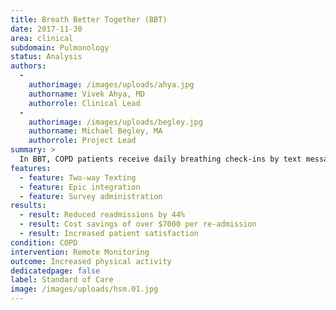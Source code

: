 ```yaml
---
title: Breath Better Together (BBT)
date: 2017-11-30
area: clinical
subdomain: Pulmonology
status: Analysis
authors:
  - 
    authorimage: /images/uploads/ahya.jpg
    authorname: Vivek Ahya, MD
    authorrole: Clinical Lead
  - 
    authorimage: /images/uploads/begley.jpg
    authorname: Michael Begley, MA
    authorrole: Project Lead
summary: >
  In BBT, COPD patients receive daily breathing check-ins by text message and escalations are sent to their care team through cureatr, email, and EPIC inbasket. The existing program will be rebuilt so that patients will automatically flow from 45 days of daily monitoring with escalations sent to their inpatient team to indefinite weekday monitoring with escalations sent to the nurse pool associated with their pulmonologist. There will also be a workflow for high risk patients to receive indefinite daily monitoring. A rebuild is underway to enhance the program. The rebuild will include non-adherence tracking, automated handling of readmissions, discharges, and deaths, and simplified daily check-in text language.  
features:
  - feature: Two-way Texting
  - feature: Epic integration
  - feature: Survey administration
results:
  - result: Reduced readmissions by 44%
  - result: Cost savings of over $7000 per re-admission
  - result: Increased patient satisfaction
condition: COPD
intervention: Remote Monitoring
outcome: Increased physical activity
dedicatedpage: false
label: Standard of Care 
image: /images/uploads/hsm.01.jpg
---
```

